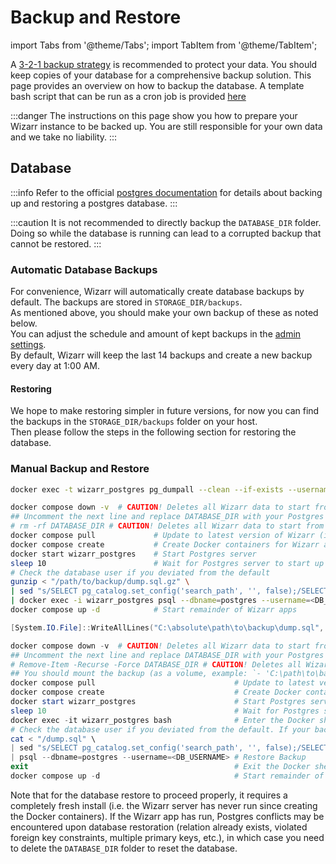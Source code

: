 # Backup and Restore

import Tabs from '@theme/Tabs';
import TabItem from '@theme/TabItem';

A [3-2-1 backup strategy](https://www.backblaze.com/blog/the-3-2-1-backup-strategy/) is recommended to protect your data. You should keep copies of your database for a comprehensive backup solution. This page provides an overview on how to backup the database. A template bash script that can be run as a cron job is provided [here](/docs/guides/template-backup-script.md)

:::danger
The instructions on this page show you how to prepare your Wizarr instance to be backed up. You are still responsible for your own data and we take no liability.
:::

## Database

:::info
Refer to the official [postgres documentation](https://www.postgresql.org/docs/current/backup.html) for details about backing up and restoring a postgres database.
:::

:::caution
It is not recommended to directly backup the `DATABASE_DIR` folder. Doing so while the database is running can lead to a corrupted backup that cannot be restored.
:::

### Automatic Database Backups

For convenience, Wizarr will automatically create database backups by default. The backups are stored in `STORAGE_DIR/backups`.  
As mentioned above, you should make your own backup of these as noted below.  
You can adjust the schedule and amount of kept backups in the [admin settings](http://docs.wizarr.org/admin/system-settings?isOpen=backup).  
By default, Wizarr will keep the last 14 backups and create a new backup every day at 1:00 AM.

#### Restoring

We hope to make restoring simpler in future versions, for now you can find the backups in the `STORAGE_DIR/backups` folder on your host.  
Then please follow the steps in the following section for restoring the database.

### Manual Backup and Restore

<Tabs>
  <TabItem value="Linux system" label="Linux system" default>

```bash title='Backup'
docker exec -t wizarr_postgres pg_dumpall --clean --if-exists --username=postgres | gzip > "/path/to/backup/dump.sql.gz"
```

```bash title='Restore'
docker compose down -v  # CAUTION! Deletes all Wizarr data to start from scratch
## Uncomment the next line and replace DATABASE_DIR with your Postgres path to permanently reset the Postgres database
# rm -rf DATABASE_DIR # CAUTION! Deletes all Wizarr data to start from scratch
docker compose pull             # Update to latest version of Wizarr (if desired)
docker compose create           # Create Docker containers for Wizarr apps without running them
docker start wizarr_postgres    # Start Postgres server
sleep 10                        # Wait for Postgres server to start up
# Check the database user if you deviated from the default
gunzip < "/path/to/backup/dump.sql.gz" \
| sed "s/SELECT pg_catalog.set_config('search_path', '', false);/SELECT pg_catalog.set_config('search_path', 'public, pg_catalog', true);/g" \
| docker exec -i wizarr_postgres psql --dbname=postgres --username=<DB_USERNAME>  # Restore Backup
docker compose up -d            # Start remainder of Wizarr apps
```

</TabItem>
  <TabItem value="Windows system (PowerShell)" label="Windows system (PowerShell)">

```powershell title='Backup'
[System.IO.File]::WriteAllLines("C:\absolute\path\to\backup\dump.sql", (docker exec -t wizarr_postgres pg_dumpall --clean --if-exists --username=postgres))
```

```powershell title='Restore'
docker compose down -v  # CAUTION! Deletes all Wizarr data to start from scratch
## Uncomment the next line and replace DATABASE_DIR with your Postgres path to permanently reset the Postgres database
# Remove-Item -Recurse -Force DATABASE_DIR # CAUTION! Deletes all Wizarr data to start from scratch
## You should mount the backup (as a volume, example: `- 'C:\path\to\backup\dump.sql:/dump.sql'`) into the wizarr_postgres container using the docker-compose.yml
docker compose pull                               # Update to latest version of Wizarr (if desired)
docker compose create                             # Create Docker containers for Wizarr apps without running them
docker start wizarr_postgres                      # Start Postgres server
sleep 10                                          # Wait for Postgres server to start up
docker exec -it wizarr_postgres bash              # Enter the Docker shell and run the following command
# Check the database user if you deviated from the default. If your backup ends in `.gz`, replace `cat` with `gunzip`
cat < "/dump.sql" \
| sed "s/SELECT pg_catalog.set_config('search_path', '', false);/SELECT pg_catalog.set_config('search_path', 'public, pg_catalog', true);/g" \
| psql --dbname=postgres --username=<DB_USERNAME> # Restore Backup
exit                                              # Exit the Docker shell
docker compose up -d                              # Start remainder of Wizarr apps
```

</TabItem>
</Tabs>

Note that for the database restore to proceed properly, it requires a completely fresh install (i.e. the Wizarr server has never run since creating the Docker containers). If the Wizarr app has run, Postgres conflicts may be encountered upon database restoration (relation already exists, violated foreign key constraints, multiple primary keys, etc.), in which case you need to delete the `DATABASE_DIR` folder to reset the database.
